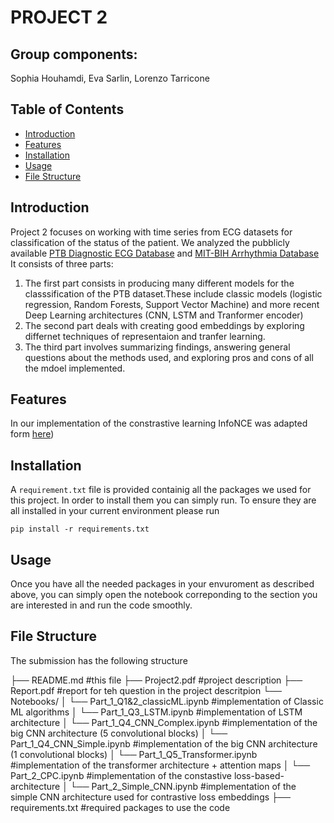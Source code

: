 
# PROJECT 2

## Group components:
Sophia Houhamdi, Eva Sarlin, Lorenzo Tarricone


## Table of Contents
- [Introduction](#introduction)
- [Features](#features)
- [Installation](#installation)
- [Usage](#usage)
- [File Structure](#file-structure)

## Introduction

Project 2 focuses on working with time series from ECG datasets for classification of the status of the patient. We analyzed the pubblicly available [PTB Diagnostic ECG Database](https://physionet.org/content/ptbdb/1.0.0/) and [MIT-BIH Arrhythmia Database](https://physionet.org/physiobank/database/mitdb/) It consists of three parts: 
1. The first part consists in producing many different models for the classsification of the PTB dataset.These include classic models (logistic regression, Random Forests, Support Vector Machine) and more recent Deep Learning architectures (CNN, LSTM and Tranformer encoder)
2. The second part deals with creating good embeddings by exploring differnet techniques of representaion and tranfer learning.
3. The third part involves summarizing findings, answering general questions about the methods used, and exploring pros and cons of all the mdoel implemented. 

## Features

In our implementation of the constrastive learning InfoNCE was adapted form [here](https://github.com/jefflai108/Contrastive-Predictive-Coding-PyTorch.git))

## Installation

A `requirement.txt` file is provided containig all the packages we used for this project. In order to install them you can simply run. To ensure they are all installed in your current environment please run

`pip install -r requirements.txt`

## Usage

Once you have all the needed packages in your envuroment as described above, you can simply open the notebook correponding to the section you are interested in and run the code smoothly.

## File Structure

The submission has the following structure

├── README.md                               #this file
├── Project2.pdf                            #project description
├── Report.pdf                              #report for teh question in the project descritpion
└── Notebooks/
│    └── Part_1_Q1&2_classicML.ipynb        #implementation of Classic ML algorithms
│    └── Part_1_Q3_LSTM.ipynb               #implementation of LSTM architecture
│    └── Part_1_Q4_CNN_Complex.ipynb        #implementation of the big CNN architecture (5 convolutional blocks)
│    └── Part_1_Q4_CNN_Simple.ipynb         #implementation of the big CNN architecture (1 convolutional blocks)
│    └── Part_1_Q5_Transformer.ipynb        #implementation of the transformer architecture + attention maps
│    └── Part_2_CPC.ipynb                   #implementation of the constastive loss-based-architecture
│    └── Part_2_Simple_CNN.ipynb            #implementation of the simple CNN architecture used for contrastive loss embeddings
├── requirements.txt                        #required packages to use the code